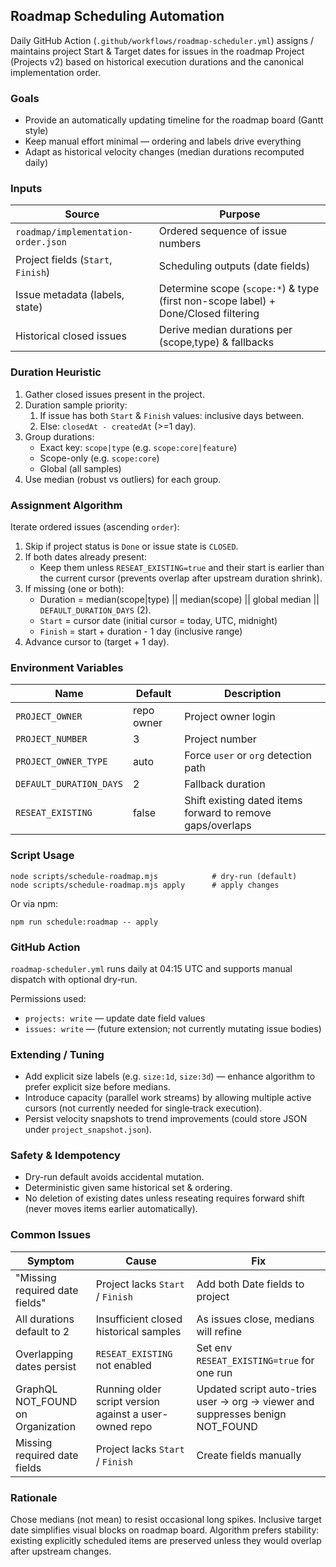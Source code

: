 ## Roadmap Scheduling Automation

Daily GitHub Action (`.github/workflows/roadmap-scheduler.yml`) assigns / maintains project Start & Target dates for issues in the roadmap Project (Projects v2) based on historical execution durations and the canonical implementation order.

### Goals

- Provide an automatically updating timeline for the roadmap board (Gantt style)
- Keep manual effort minimal — ordering and labels drive everything
- Adapt as historical velocity changes (median durations recomputed daily)

### Inputs

| Source                              | Purpose                                                                            |
| ----------------------------------- | ---------------------------------------------------------------------------------- |
| `roadmap/implementation-order.json` | Ordered sequence of issue numbers                                                  |
| Project fields (`Start`, `Finish`)  | Scheduling outputs (date fields)                                                   |
| Issue metadata (labels, state)      | Determine scope (`scope:*`) & type (first non-scope label) + Done/Closed filtering |
| Historical closed issues            | Derive median durations per (scope,type) & fallbacks                               |

### Duration Heuristic

1. Gather closed issues present in the project.
2. Duration sample priority:
    1. If issue has both `Start` & `Finish` values: inclusive days between.
    2. Else: `closedAt - createdAt` (>=1 day).
3. Group durations:
    - Exact key: `scope|type` (e.g. `scope:core|feature`)
    - Scope-only (e.g. `scope:core`)
    - Global (all samples)
4. Use median (robust vs outliers) for each group.

### Assignment Algorithm

Iterate ordered issues (ascending `order`):

1. Skip if project status is `Done` or issue state is `CLOSED`.
2. If both dates already present:
    - Keep them unless `RESEAT_EXISTING=true` and their start is earlier than the current cursor (prevents overlap after upstream duration shrink).
3. If missing (one or both):
    - Duration = median(scope|type) || median(scope) || global median || `DEFAULT_DURATION_DAYS` (2).
    - `Start` = cursor date (initial cursor = today, UTC, midnight)
    - `Finish` = start + duration - 1 day (inclusive range)
4. Advance cursor to (target + 1 day).

### Environment Variables

| Name                    | Default    | Description                                                |
| ----------------------- | ---------- | ---------------------------------------------------------- |
| `PROJECT_OWNER`         | repo owner | Project owner login                                        |
| `PROJECT_NUMBER`        | 3          | Project number                                             |
| `PROJECT_OWNER_TYPE`    | auto       | Force `user` or `org` detection path                       |
| `DEFAULT_DURATION_DAYS` | 2          | Fallback duration                                          |
| `RESEAT_EXISTING`       | false      | Shift existing dated items forward to remove gaps/overlaps |

### Script Usage

```
node scripts/schedule-roadmap.mjs            # dry-run (default)
node scripts/schedule-roadmap.mjs apply      # apply changes
```

Or via npm:

```
npm run schedule:roadmap -- apply
```

### GitHub Action

`roadmap-scheduler.yml` runs daily at 04:15 UTC and supports manual dispatch with optional dry-run.

Permissions used:

- `projects: write` — update date field values
- `issues: write` — (future extension; not currently mutating issue bodies)

### Extending / Tuning

- Add explicit size labels (e.g. `size:1d`, `size:3d`) — enhance algorithm to prefer explicit size before medians.
- Introduce capacity (parallel work streams) by allowing multiple active cursors (not currently needed for single‑track execution).
- Persist velocity snapshots to trend improvements (could store JSON under `project_snapshot.json`).

### Safety & Idempotency

- Dry-run default avoids accidental mutation.
- Deterministic given same historical set & ordering.
- No deletion of existing dates unless reseating requires forward shift (never moves items earlier automatically).

### Common Issues

| Symptom                           | Cause                                                  | Fix                                                                           |
| --------------------------------- | ------------------------------------------------------ | ----------------------------------------------------------------------------- |
| "Missing required date fields"    | Project lacks `Start` / `Finish`                       | Add both Date fields to project                                               |
| All durations default to 2        | Insufficient closed historical samples                 | As issues close, medians will refine                                          |
| Overlapping dates persist         | `RESEAT_EXISTING` not enabled                          | Set env `RESEAT_EXISTING=true` for one run                                    |
| GraphQL NOT_FOUND on Organization | Running older script version against a user-owned repo | Updated script auto-tries user → org → viewer and suppresses benign NOT_FOUND |
| Missing required date fields      | Project lacks `Start` / `Finish`                       | Create fields manually                                                        |

### Rationale

Chose medians (not mean) to resist occasional long spikes. Inclusive target date simplifies visual blocks on roadmap board. Algorithm prefers stability: existing explicitly scheduled items are preserved unless they would overlap after upstream changes.
